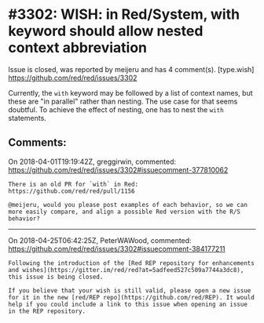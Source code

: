 
#3302: WISH: in Red/System, with keyword should allow nested context abbreviation
================================================================================
Issue is closed, was reported by meijeru and has 4 comment(s).
[type.wish]
<https://github.com/red/red/issues/3302>

Currently, the `with` keyword may be followed by a list of context names, but these are "in parallel" rather than nesting. The use case for that seems doubtful. To achieve the effect of nesting, one has to nest the `with` statements.


Comments:
--------------------------------------------------------------------------------

On 2018-04-01T19:19:42Z, greggirwin, commented:
<https://github.com/red/red/issues/3302#issuecomment-377810062>

    There is an old PR for `with` in Red: https://github.com/red/red/pull/1156
    
    @meijeru, would you please post examples of each behavior, so we can more easily compare, and align a possible Red version with the R/S behavior?

--------------------------------------------------------------------------------

On 2018-04-25T06:42:25Z, PeterWAWood, commented:
<https://github.com/red/red/issues/3302#issuecomment-384177211>

    Following the introduction of the [Red REP repository for enhancements and wishes](https://gitter.im/red/red?at=5adfeed527c509a7744a3dc8), this issue is being closed.
    
    If you believe that your wish is still valid, please open a new issue for it in the new [red/REP repo](https://github.com/red/REP). It would help if you could include a link to this issue when opening an issue in the REP repository.

